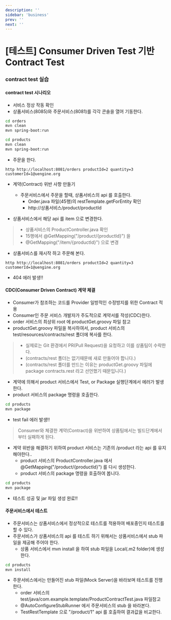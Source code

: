 ```yaml
---
description: ''
sidebar: 'business'
prev: ''
next: ''
---
```


# [테스트] Consumer Driven Test 기반 Contract Test

### contract test 실습

#### contract test 시나리오
- 서비스 정상 작동 확인
- 상품서비스(8085)와 주문서비스(8081)를 각각 콘솔을 열어 기동한다.
```sh	
cd orders
mvn clean
mvn spring-boot:run

cd products
mvn clean
mvn spring-boot:run
```

- 주문을 한다.
```	
http http://localhost:8081/orders productId=2 quantity=3 customerId=1@uengine.org
```

- 계약(Contract) 위반 사항 만들기
	- 주문서비스에서 주문을 할때, 상품서비스의 api 를 호출한다.
		- Order.java 파일(45행)의 restTemplate.getForEntity 확인
		- http://상품서비스/product/productId

- 상품서비스에서 해당 api 를 item 으로 변경한다.
> - 상품서비스의 ProductController.java 확인
> - 15행에서 @GetMapping("/product/{productId}") 을
> - @GetMapping("/item/{productId}") 으로 변경

- 상품서비스를 재시작 하고 주문해 본다.

```
http http://localhost:8081/orders productId=2 quantity=3 customerId=1@uengine.org
```
- 404 에러 발생!!

#### CDC(Consumer Driven Contract) 계약 체결
- Consumer가 참조하는 코드를 Provider 일방적인 수정방지를 위한 Contract 적용
- Consumer인 주문 서비스 개발자가 주도적으로 계약서를 작성(CDC)한다.
- order 서비스의 최상위 root 에 productGet.groovy 파일 참고
- productGet.groovy 파일을 복사하여서, product 서비스의 test/resources/contracts/rest 폴더에 복사를 한다.
> - 실제로는 Git 환경에서 PR(Pull Request)을 요청하고 이를 상품팀이 수락한다.
> - (contracts/rest 폴더는 없기때문에 새로 만들어야 합니다.)
> - (contracts/rest 폴더를 만드는 이유는 productGet.groovy 파일에 package contracts.rest 라고 선언했기 때문입니다.)

- 계약에 의해서 product 서비스에서 Test, or Package 실행단계에서 에러가 발생한다.
- product 서비스의 package 명령을 호출한다.
```sh
cd products
mvn package
```
- test fail 에러 발생!!
> Consumer와 체결한 계약(Contract)을 위반하여 상품팀에서는 빌드단계에서부터 실패하게 된다. 

- 계약 위반을 해결하기 위하여 product 서비스는 기존의 /product 라는 api 를 유지 해야한다..
	- product 서비스의 ProductController.java 에서 @GetMapping("/product/{productId}") 를 다시 생성한다.
	- product 서비스의 package 명령을 호출하여 봅니다.
```sh
cd products
mvn package
```
- 테스트 성공 및 jar 파일 생성 완료!!

#### 주문서비스에서 테스트
- 주문서비스는 상품서비스에서 정상적으로 테스트를 적용하여 배포중인지 테스트를 할 수 있다.
- 주문서비스가 상품서비스의 api 를 테스트 하기 위해서는 상품서비스에서 stub 파일을 제공해 주어야 한다.
	- 상품 서비스에서 mvn install 을 하여 stub 파일을 Local(.m2 folder)에 생성한다.
```sh
cd products
mvn install
```


- 주문서비스에서는 만들어진 stub 파일(Mock Server)을 바라보며 테스트를 진행한다.
	- order 서비스의 test/java/com.example.template/ProductContractTest.java 파일참고
	- @AutoConfigureStubRunner 에서 주문서비스의 stub 을 바라본다.
	- TestRestTemplate 으로 "/product/1" api 를 호출하여 결과값을 비교한다.
